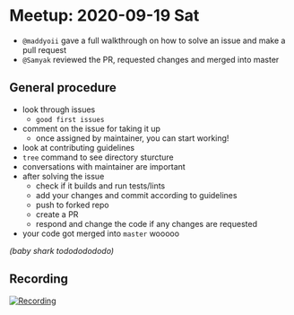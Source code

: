 # Meetup: 2020-09-19 Sat

- `@maddyoii` gave a full walkthrough on how to solve an issue and make a pull request
- `@Samyak` reviewed the PR, requested changes and merged into master

## General procedure 
- look through issues
  - `good first issues`
- comment on the issue for taking it up
  - once assigned by maintainer, you can start working!
- look at contributing guidelines
- `tree` command to see directory sturcture
- conversations with maintainer are important
- after solving the issue
  - check if it builds and run tests/lints
  - add your changes and commit according to guidelines
  - push to forked repo
  - create a PR
  - respond and change the code if any changes are requested
- your code got merged into `master` wooooo

*(baby shark todododododo)*

## Recording
[![Recording](https://img.youtube.com/vi/4VL08hztm4E/0.jpg)](https://www.youtube.com/watch?v=4VL08hztm4E&feature=youtu.be)
